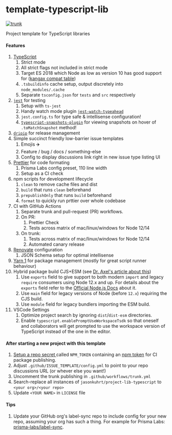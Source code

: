 # template-typescript-lib

[![trunk](https://github.com/jasonkuhrt/template-typescript-lib/actions/workflows/trunk.yml/badge.svg)](https://github.com/jasonkuhrt/template-typescript-lib/actions/workflows/trunk.yml)

Project template for TypeScript libraries

#### Features

1. [TypeScript](https://www.typescriptlang.org/)
   1. Strict mode
   1. All strict flags not included in strict mode
   1. Target ES 2018 which Node as low as version 10 has good support for ([kangax compat table](https://node.green/#ES2018))
   1. `.tsbuildinfo` cache setup, output discretely into `node_modules/.cache`
   1. Separate `tsconfig.json` for `tests` and `src` respectively
1. [`jest`](https://jestjs.io) for testing
   1. Setup with `ts-jest`
   1. Handy watch mode plugin [`jest-watch-typeahead`](https://github.com/jest-community/jest-watch-typeahead)
   1. `jest.config.ts` for type safe & intellisense configuration!
   1. [`typescript-snapshots-plugin`](https://github.com/asvetliakov/typescript-snapshots-plugin) for viewing snapshots on hover of `.toMatchSnapshot` method!
1. [`dripip`](https://github.com/prisma-labs/dripip) for release management
1. Simple succinct friendly low-barrier issue templates
   1. Emojis ✈️
   1. Feature / bug / docs / something-else
   1. Config to display discussions link right in new issue type listing UI
1. [Prettier](https://prettier.io/) for code formating
   1. Prisma Labs config preset, 110 line width
   1. Setup as a CI check
1. npm scripts for development lifecycle
   1. `clean` to remove cache files and dist
   1. `build` that runs `clean` beforehand
   1. `prepublishOnly` that runs `build` beforehand
   1. `format` to quickly run prttier over whole codebase
1. CI with GitHub Actions
   1. Separate trunk and pull-request (PR) workflows.
   1. On PR:
      1. Prettier Check
      1. Tests across matrix of mac/linux/windows for Node 12/14
   1. On trunk:
      1. Tests across matrix of mac/linux/windows for Node 12/14
      1. Automated canary release
1. [Renovate](https://github.com/renovatebot/renovate) configuration
   1. JSON Schema setup for optimal intellisense
1. [Yarn 1](https://classic.yarnpkg.com/lang/en/) for package management (mostly for great script runner behaviour)
1. Hybrid package build CJS+ESM (see [Dr. Axel's article about this](https://2ality.com/2019/10/hybrid-npm-packages.html))
   1. Use `exports` field to give support to both modern `import` and legacy `require` consumers using Node 12.x and up. For details about the `exports` field refer to the [Official Node.js Docs](https://nodejs.org/api/packages.html#packages_package_entry_points) about it.
   1. Use `main` field for legacy versions of Node (before `12.x`) requiring the CJS build.
   1. Use `module` field for legacy bundlers importing the ESM build.
1. VSCode Settings
   1. Optimize project search by ignoring `dist`/`dist-esm` directories.
   1. Enable `typescript.enablePromptUseWorkspaceTsdk` so that oneself and collaborators will get prompted to use the workspace version of TypeScript instead of the one in the editor.

#### After starting a new project with this template

1. [Setup a repo secret ](https://help.github.com/en/actions/configuring-and-managing-workflows/creating-and-storing-encrypted-secrets) called `NPM_TOKEN` containing an [npm token](https://docs.npmjs.com/creating-and-viewing-authentication-tokens) for CI package publishing.
1. Adjust `.github/ISSUE_TEMPLATE/config.yml` to point to your repo discussions URL (or whever else you want!)
1. Uncomment the trunk publishing in `.github/workflows/trunk.yml`
1. Search-replace all instances of `jasonkuhrt/project-lib-typescript` to `<your org>/<your repo>`
1. Update `<YOUR NAME>` in `LICENSE` file

#### Tips

1. Update your GitHub org's label-sync repo to include config for your new repo, assuming your org has such a thing. For example for Prisma Labs: [prisma-labs/label-sync](https://github.com/prisma-labs/prisma-labs-labelsync/blob/master/labelsync.ts).
